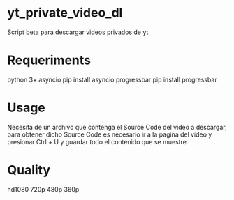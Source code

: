 # yt_private_video_dl
Script beta para descargar videos privados de yt


# Requeriments
python 3+
asyncio             pip install asyncio
progressbar         pip install progressbar


# Usage
Necesita de un archivo que contenga el Source Code del video a descargar,
para obtener dicho Source Code es necesario ir a la pagina del video y presionar Ctrl + U y guardar todo el contenido que se muestre.

# Quality
hd1080
720p
480p
360p
